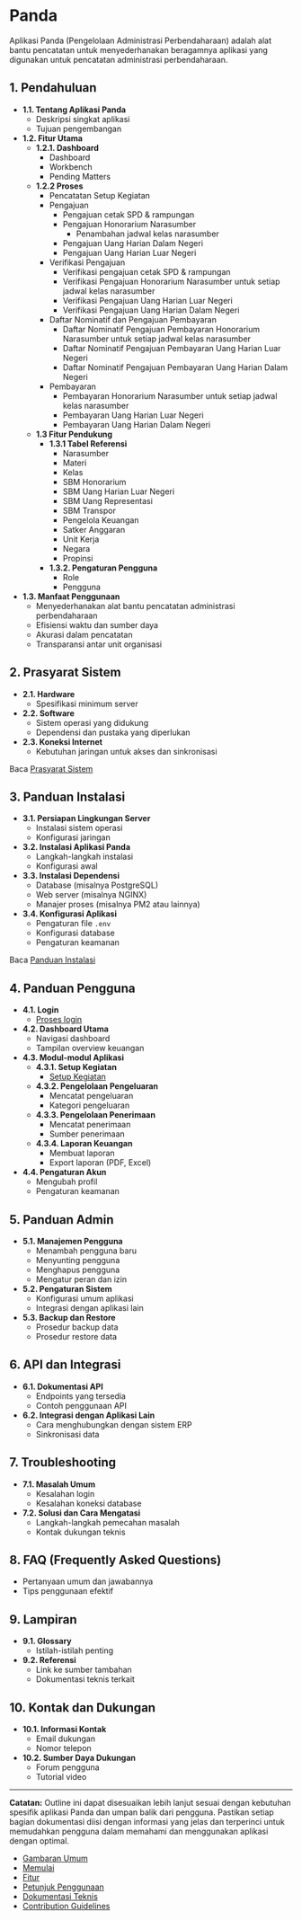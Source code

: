 # Panda

Aplikasi Panda (Pengelolaan Administrasi Perbendaharaan) adalah alat bantu pencatatan untuk menyederhanakan beragamnya aplikasi yang digunakan untuk pencatatan administrasi perbendaharaan.

## 1. **Pendahuluan**

- **1.1. Tentang Aplikasi Panda**
  - Deskripsi singkat aplikasi
  - Tujuan pengembangan
- **1.2. Fitur Utama**
  - **1.2.1. Dashboard**
    - Dashboard
    - Workbench
    - Pending Matters
  - **1.2.2 Proses**
    - Pencatatan Setup Kegiatan
    - Pengajuan
      - Pengajuan cetak SPD & rampungan
      - Pengajuan Honorarium Narasumber
        - Penambahan jadwal kelas narasumber
      - Pengajuan Uang Harian Dalam Negeri
      - Pengajuan Uang Harian Luar Negeri
    - Verifikasi Pengajuan
      - Verifikasi pengajuan cetak SPD & rampungan
      - Verifikasi Pengajuan Honorarium Narasumber untuk setiap jadwal kelas narasumber
      - Verifikasi Pengajuan Uang Harian Luar Negeri
      - Verifikasi Pengajuan Uang Harian Dalam Negeri
    - Daftar Nominatif dan Pengajuan Pembayaran
      - Daftar Nominatif Pengajuan Pembayaran Honorarium Narasumber untuk setiap jadwal kelas narasumber
      - Daftar Nominatif Pengajuan Pembayaran Uang Harian Luar Negeri
      - Daftar Nominatif Pengajuan Pembayaran Uang Harian Dalam Negeri
    - Pembayaran
      - Pembayaran Honorarium Narasumber untuk setiap jadwal kelas narasumber
      - Pembayaran Uang Harian Luar Negeri
      - Pembayaran Uang Harian Dalam Negeri
  - **1.3 Fitur Pendukung**
    - **1.3.1 Tabel Referensi**
      - Narasumber
      - Materi
      - Kelas
      - SBM Honorarium
      - SBM Uang Harian Luar Negeri
      - SBM Uang Representasi
      - SBM Transpor
      - Pengelola Keuangan
      - Satker Anggaran
      - Unit Kerja
      - Negara
      - Propinsi
    - **1.3.2. Pengaturan Pengguna**
      - Role
      - Pengguna
- **1.3. Manfaat Penggunaan**
  - Menyederhanakan alat bantu pencatatan administrasi perbendaharaan
  - Efisiensi waktu dan sumber daya
  - Akurasi dalam pencatatan
  - Transparansi antar unit organisasi

## 2. **Prasyarat Sistem**

- **2.1. Hardware**
  - Spesifikasi minimum server
- **2.2. Software**
  - Sistem operasi yang didukung
  - Dependensi dan pustaka yang diperlukan
- **2.3. Koneksi Internet**
  - Kebutuhan jaringan untuk akses dan sinkronisasi

Baca [Prasyarat Sistem](technical/index.md#prasyarat-sistem)

## 3. **Panduan Instalasi**

- **3.1. Persiapan Lingkungan Server**
  - Instalasi sistem operasi
  - Konfigurasi jaringan
- **3.2. Instalasi Aplikasi Panda**
  - Langkah-langkah instalasi
  - Konfigurasi awal
- **3.3. Instalasi Dependensi**
  - Database (misalnya PostgreSQL)
  - Web server (misalnya NGINX)
  - Manajer proses (misalnya PM2 atau lainnya)
- **3.4. Konfigurasi Aplikasi**
  - Pengaturan file `.env`
  - Konfigurasi database
  - Pengaturan keamanan
  
Baca [Panduan Instalasi](technical/deploy.md#panduan-instalasi)

## 4. **Panduan Pengguna**

- **4.1. Login**  
  - [Proses login](manual-pengguna/login/login.md)
- **4.2. Dashboard Utama**
  - Navigasi dashboard
  - Tampilan overview keuangan
- **4.3. Modul-modul Aplikasi**
  - **4.3.1. Setup Kegiatan**
    - [Setup Kegiatan](manual-pengguna/setup-kegiatan/setup-kegiatan.md)
  - **4.3.2. Pengelolaan Pengeluaran**
    - Mencatat pengeluaran
    - Kategori pengeluaran
  - **4.3.3. Pengelolaan Penerimaan**
    - Mencatat penerimaan
    - Sumber penerimaan
  - **4.3.4. Laporan Keuangan**
    - Membuat laporan
    - Export laporan (PDF, Excel)
- **4.4. Pengaturan Akun**
  - Mengubah profil
  - Pengaturan keamanan

## 5. **Panduan Admin**

- **5.1. Manajemen Pengguna**
  - Menambah pengguna baru
  - Menyunting pengguna
  - Menghapus pengguna
  - Mengatur peran dan izin
- **5.2. Pengaturan Sistem**
  - Konfigurasi umum aplikasi
  - Integrasi dengan aplikasi lain
- **5.3. Backup dan Restore**
  - Prosedur backup data
  - Prosedur restore data

## 6. **API dan Integrasi**

- **6.1. Dokumentasi API**
  - Endpoints yang tersedia
  - Contoh penggunaan API
- **6.2. Integrasi dengan Aplikasi Lain**
  - Cara menghubungkan dengan sistem ERP
  - Sinkronisasi data

## 7. **Troubleshooting**

- **7.1. Masalah Umum**
  - Kesalahan login
  - Kesalahan koneksi database
- **7.2. Solusi dan Cara Mengatasi**
  - Langkah-langkah pemecahan masalah
  - Kontak dukungan teknis

## 8. **FAQ (Frequently Asked Questions)**

- Pertanyaan umum dan jawabannya
- Tips penggunaan efektif

## 9. **Lampiran**

- **9.1. Glossary**
  - Istilah-istilah penting
- **9.2. Referensi**
  - Link ke sumber tambahan
  - Dokumentasi teknis terkait

## 10. **Kontak dan Dukungan**

- **10.1. Informasi Kontak**
  - Email dukungan
  - Nomor telepon
- **10.2. Sumber Daya Dukungan**
  - Forum pengguna
  - Tutorial video

---

**Catatan:** Outline ini dapat disesuaikan lebih lanjut sesuai dengan kebutuhan spesifik aplikasi Panda dan umpan balik dari pengguna. Pastikan setiap bagian dokumentasi diisi dengan informasi yang jelas dan terperinci untuk memudahkan pengguna dalam memahami dan menggunakan aplikasi dengan optimal.


- [Gambaran Umum](overview.md)
- [Memulai](setup.md)
- [Fitur](features.md)
- [Petunjuk Penggunaan](manual/index.md)
- [Dokumentasi Teknis](technical/index.md)
- [Contribution Guidelines](guides/contributing.md)
